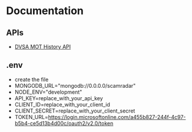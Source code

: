 # Documentation

## APIs

- [DVSA MOT History API](docs/DVSA%20MOT%20History%20API.md)

## .env

- create the file
- MONGODB_URL="mongodb://0.0.0.0/scamradar"
- NODE_ENV="development"
- API_KEY=replace_with_your_api_key
- CLIENT_ID=replace_with_your_client_id
- CLIENT_SECRET=replace_with_your_client_secret
- TOKEN_URL=https://login.microsoftonline.com/a455b827-244f-4c97-b5b4-ce5d13b4d00c/oauth2/v2.0/token
